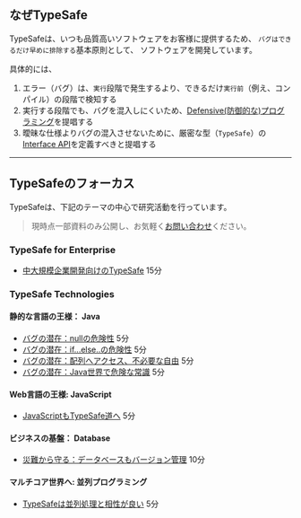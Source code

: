 ## なぜTypeSafe

TypeSafeは、いつも品質高いソフトウェアをお客様に提供するため、
`バグはできるだけ早めに排除する`基本原則として、
ソフトウェアを開発しています。

 具体的には、

1. エラー（バグ）は、`実行`段階で発生するより、できるだけ`実行前`（例え、コンパイル）の段階で検知する
2. 実行する段階でも、バグを混入しにくいため、[Defensive(防御的な)プログラミング](https://en.wikipedia.org/wiki/Defensive_programming)を提唱する
3. 曖昧な仕様よりバグの混入させないために、厳密な型（`TypeSafe`）の[Interface API](https://ja.wikipedia.org/wiki/アプリケーションプログラミングインタフェース)を定義すべきと提唱する

---

## TypeSafeのフォーカス

TypeSafeは、下記のテーマの中心で研究活動を行っています。

> 現時点一部資料のみ公開し、お気軽く[お問い合わせ](inquire.html)ください。

### TypeSafe for Enterprise

 - [中大規模企業開発向けのTypeSafe](?typesafe_in_java_enterprise/TypeSafeCollection)
<span class="glyphicon glyphicon-time"></span>15分

### TypeSafe Technologies

#### 静的な言語の王様： Java

 - [バグの潜在：nullの危険性](?typesafe_in_java/TypeSafeNull)
<span class="glyphicon glyphicon-time"></span>5分
 - [バグの潜在：if...else..の危険性](?typesafe_in_java/TypeSafeIfElse)
<span class="glyphicon glyphicon-time"></span>5分
 - [バグの潜在：配列へアクセス、不必要な自由](?typesafe_in_java/TypeSafeIndexOutOfBound)
<span class="glyphicon glyphicon-time"></span>5分
 - [バグの潜在：Java世界で危険な常識](?typesafe_in_java/TypeSafeJavaLang_not_open)
<span class="glyphicon glyphicon-time"></span>5分

#### Web言語の王様: JavaScript

 - [JavaScriptもTypeSafe道へ](?typesafe_in_web/TypeSafeJS_not_open)
<span class="glyphicon glyphicon-time"></span>5分

#### ビジネスの基盤： Database

 - [災難から守る：データベースもバージョン管理](?typesafe_in_database/TypeSafeCRUD_not_open)
<span class="glyphicon glyphicon-time"></span>10分

#### マルチコア世界へ: 並列プログラミング

 - [TypeSafeは並列処理と相性が良い](?typesafe_in_database/TypeSafeConcurrency_not_open)
<span class="glyphicon glyphicon-time"></span>5分


